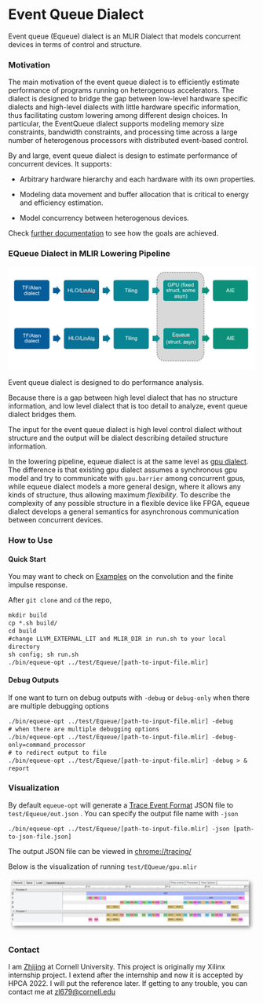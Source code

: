 # Event Queue Dialect
Event queue (Equeue) dialect is an MLIR Dialect that models concurrent devices in terms of control and structure.


### Motivation

The main motivation of the event queue dialect is to efficiently estimate performance of programs running on heterogenous accelerators. The dialect is designed to bridge the gap between low-level hardware specific dialects and high-level dialects with little hardware specific information, thus facilitating custom lowering among different design choices. In particular, the EventQueue dialect supports modeling memory size constraints, bandwidth constraints, and processing time across a large number of heterogenous processors with distributed event-based control.

By and large, event queue dialect is design to estimate performance of concurrent devices. It supports:

- Arbitrary hardware hierarchy and each hardware with its own properties.

-  Modeling data movement and buffer allocation that is critical to energy and efficiency estimation.

- Model concurrency between heterogenous devices.

Check [further documentation](mydoc/) to see how the goals are achieved. 


### EQueue Dialect in MLIR Lowering Pipeline

![lowering_pipeline](mydoc/fig/lowering_pipeline.png)

Event queue dialect is designed to do performance analysis.

Because there is a gap between high level dialect that has no structure information, and low level dialect that is too detail to analyze, event queue dialect bridges them.

The input for the event queue dialect is high level control dialect without structure and the output will be dialect describing detailed structure information.

In the lowering pipeline, equeue dialect is at the same level as [gpu dialect](https://mlir.llvm.org/docs/Dialects/GPU/). The difference is that existing gpu dialect assumes a synchronous gpu model and try to communicate with `gpu.barrier` among concurrent gpus, while equeue dialect models a more general design, where it allows any kinds of structure, thus allowing maximum *flexibility*. To describe the complexity of any possible structure in a flexible device like FPGA, equeue dialect develops a general semantics for asynchronous communication between concurrent devices.



### How to Use

#### Quick Start

You may want to check on [Examples](example) on the convolution and the finite impulse response.

After `git clone` and `cd` the repo, 

```shell
mkdir build
cp *.sh build/
cd build
#change LLVM_EXTERNAL_LIT and MLIR_DIR in run.sh to your local directory
sh config; sh run.sh
./bin/equeue-opt ../test/Equeue/[path-to-input-file.mlir]
```

#### Debug Outputs

If one want to turn on debug outputs with `-debug` or `debug-only` when there are multiple debugging options

```shell
./bin/equeue-opt ../test/Equeue/[path-to-input-file.mlir] -debug
# when there are multiple debugging options
./bin/equeue-opt ../test/Equeue/[path-to-input-file.mlir] -debug-only=command_processor
# to redirect output to file
./bin/equeue-opt ../test/Equeue/[path-to-input-file.mlir] -debug > & report
```

### Visualization

By default `equeue-opt` will generate a [Trace Event Format](https://docs.google.com/document/d/1CvAClvFfyA5R-PhYUmn5OOQtYMH4h6I0nSsKchNAySU/preview) JSON file to `test/Equeue/out.json` . You can specify the output file name with `-json` 

```shell
./bin/equeue-opt ../test/Equeue/[path-to-input-file.mlir] -json [path-to-json-file.json]
```

The output JSON file can be viewed in [chrome://tracing/](chrome://tracing/)  

Below is the visualization of running `test/EQueue/gpu.mlir`  

![visualization](/mydoc/fig/estimation_result.png)



### Contact

I am [Zhijing](https://tissue3.github.io/) at Cornell University. This project is originally my Xilinx internship project. I extend after the internship and now it is accepted by HPCA 2022. I will put the reference later. If getting to any trouble, you can contact me at zl679@cornell.edu

